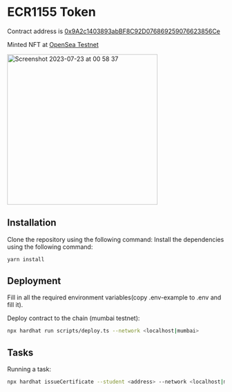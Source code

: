 # ECR1155 Token

Contract address is [0x9A2c1403893abBF8C92D076869259076623856Ce](https://mumbai.polygonscan.com/address/0x9A2c1403893abBF8C92D076869259076623856Ce)

Minted NFT at [OpenSea Testnet](https://testnets.opensea.io/assets/mumbai/0x9a2c1403893abbf8c92d076869259076623856ce/1)

<img width="348" alt="Screenshot 2023-07-23 at 00 58 37" src="https://github.com/rkotov93/CryptonERC1155/assets/640137/e1d10f98-3f4f-46de-9467-15d2d0fe66e8">


## Installation

Clone the repository using the following command:
Install the dependencies using the following command:

```bash
yarn install
```

## Deployment

Fill in all the required environment variables(copy .env-example to .env and fill it).

Deploy contract to the chain (mumbai testnet):

```bash
npx hardhat run scripts/deploy.ts --network <localhost|mumbai>
```

## Tasks

Running a task:

```bash
npx hardhat issueCertificate --student <address> --network <localhost|mumbai>
```
